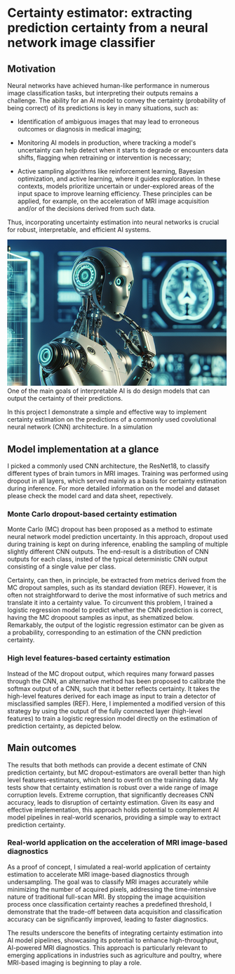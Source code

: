 # Certainty estimator: extracting prediction certainty from a neural network image classifier

## Motivation
Neural networks have achieved human-like performance in numerous image classification tasks, but interpreting their outputs remains a challenge. The ability for an AI model to convey the certainty (probability of being correct) of its predictions is key in many situations, such as:

- Identification of ambiguous images that may lead to erroneous outcomes or diagnosis in medical imaging;

- Monitoring AI models in production, where tracking a model's uncertainty can help detect when it starts to degrade or encounters data shifts, flagging when retraining or intervention is necessary;

- Active sampling algorithms like reinforcement learning, Bayesian optimization, and active learning, where it guides exploration. In these contexts, models prioritize uncertain or under-explored areas of the input space to improve learning efficiency. These principles can be applied, for example, on the acceleration of MRI image acquisition and/or of the decisions derived from such data.

Thus, incorporating uncertainty estimation into neural networks is crucial for robust, interpretable, and efficient AI systems.

<img src="Uncertainty_DALLE3.png" alt="Show uncertainty" width="500" />
One of the main goals of interpretable AI is do design models that can output the certainty of their predictions.

In this project I demonstrate a simple and effective way to implement certainty estimation on the predictions of a commonly used covolutional neural network (CNN) architecture. In a simulation 


## Model implementation at a glance

I picked a commonly used CNN architecture, the ResNet18, to classify different types of brain tumors in MRI images. Training was performed using dropout in all layers, which served mainly as a basis for certainty estimation during inference. For more detailed information on the model and dataset please check the model card and data sheet, repectively.


### Monte Carlo dropout-based certainty estimation
Monte Carlo (MC) dropout has been proposed as a method to estimate neural network model prediction uncertainty. In this approach, dropout used during training is kept on during inference, enabling the sampling of multiple slightly different CNN outputs. The end-result is a distribution of CNN outputs for each class, insted of the typical deterministic CNN output consisting of a single value per class. 

Certainty, can then, in principle, be extracted from metrics derived from the MC dropout samples, such as its standard deviation (REF). However, it is often not straightforward to derive the most informative of such metrics and translate it into a certainty value. To circunvent this problem, I trained a logistic regression model to predict whether the CNN prediction is correct, having the MC dropoout samples as input, as shematized below. Remarkably, the output of the logistic regression estimator can be given as a probability, corresponding to an estimation of the CNN prediction certainty.


### High level features-based certainty estimation
Instead of the MC dropout output, which requires many forward passes through the CNN, an alternative method has been proposed to calibrate the softmax output of a CNN, such that it better reflects certainty. It takes the high-level features derived for each image as input to train a detector of misclassified samples (REF). Here, I implemented a modified version of this strategy by using the output of the fully connected layer (high-level features) to train a logistic regression model directly on the estimation of prediction certainty, as depicted below.


## Main outcomes
The results that both methods can provide a decent estimate of CNN prediction certainty, but MC dropout-estimators are overall better than high level features-estimators, which tend to overfit on the trainining data. My tests show that certainty estimation is robust over a wide range of image corruption levels. Extreme corruption, that significantly decreases CNN accuracy, leads to disruption of certainty estimation. Given its easy and effective implementation, this approach holds potential to complement AI model pipelines in real-world scenarios, providing a simple way to extract prediction certainty.

### Real-world application on the acceleration of MRI image-based diagnostics
As a proof of concept, I simulated a real-world application of certainty estimation to accelerate MRI image-based diagnostics through undersampling. The goal was to classify MRI images accurately while minimizing the number of acquired pixels, addressing the time-intensive nature of traditional full-scan MRI. By stopping the image acquisition process once classification certainty reaches a predefined threshold, I demonstrate that the trade-off between data acquisition and classification accuracy can be significantly improved, leading to faster diagnostics.

The results underscore the benefits of integrating certainty estimation into AI model pipelines, showcasing its potential to enhance high-throughput, AI-powered MRI diagnostics. This approach is particularly relevant to emerging applications in industries such as agriculture and poultry, where MRI-based imaging is beginning to play a role.


